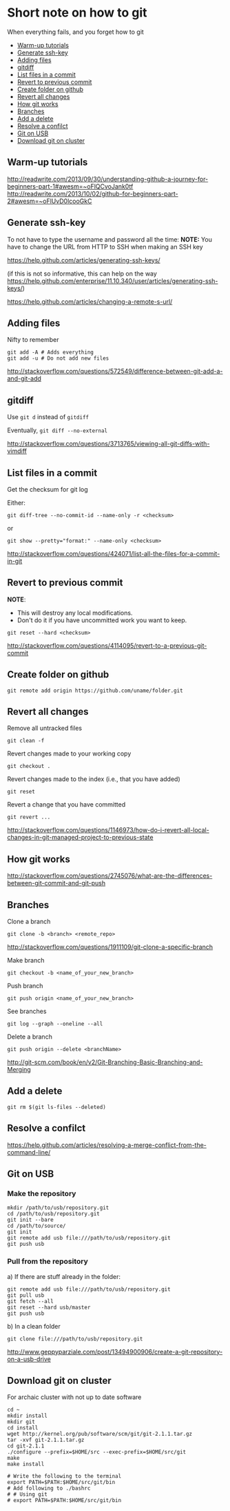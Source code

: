 # Short note on how to git
When everything fails, and you forget how to git

- [Warm-up tutorials](#warm-up-tutorials)
- [Generate ssh-key](#generate-ssh-key)
- [Adding files](#adding-files)
- [gitdiff](#gitdiff)
- [List files in a commit](#list-files-in-a-commit)
- [Revert to previous commit](#revert-to-previous-commit)
- [Create folder on github](#create-folder-on-github)
- [Revert all changes](#revert-all-changes)
- [How git works](#how-git-works)
- [Branches](#branches)
- [Add a delete](#add-a-delete)
- [Resolve a confilct](#resolve-a-confilct)
- [Git on USB](#git-on-usb)
- [Download git on cluster](#download-git-on-cluster)

## Warm-up tutorials
http://readwrite.com/2013/09/30/understanding-github-a-journey-for-beginners-part-1#awesm=~oFlQCvoJank0tf
http://readwrite.com/2013/10/02/github-for-beginners-part-2#awesm=~oFlUvD0lcooGkC

## Generate ssh-key
To not have to type the username and password all the time:
**NOTE:** You have to change the URL from HTTP to SSH when making an SSH key

https://help.github.com/articles/generating-ssh-keys/

(if this is not so informative, this can help on the way
https://help.github.com/enterprise/11.10.340/user/articles/generating-ssh-keys/)

https://help.github.com/articles/changing-a-remote-s-url/

## Adding files
Nifty to remember
```
git add -A # Adds everything
git add -u # Do not add new files
```
http://stackoverflow.com/questions/572549/difference-between-git-add-a-and-git-add

## gitdiff
Use `git d` instead of `gitdiff`

Eventually, `git diff --no-external`

http://stackoverflow.com/questions/3713765/viewing-all-git-diffs-with-vimdiff

## List files in a commit
Get the checksum for git log

Either:
```
git diff-tree --no-commit-id --name-only -r <checksum>
```
or
```
git show --pretty="format:" --name-only <checksum>
```
http://stackoverflow.com/questions/424071/list-all-the-files-for-a-commit-in-git

## Revert to previous commit
**NOTE**:
* This will destroy any local modifications.
* Don't do it if you have uncommitted work you want to keep.
```
git reset --hard <checksum>
```
http://stackoverflow.com/questions/4114095/revert-to-a-previous-git-commit

## Create folder on github
`git remote add origin https://github.com/uname/folder.git`

## Revert all changes
Remove all untracked files

`git clean -f`

Revert changes made to your working copy

`git checkout .`

Revert changes made to the index (i.e., that you have added)

`git reset`

Revert a change that you have committed

`git revert ...`

http://stackoverflow.com/questions/1146973/how-do-i-revert-all-local-changes-in-git-managed-project-to-previous-state

## How git works
http://stackoverflow.com/questions/2745076/what-are-the-differences-between-git-commit-and-git-push

## Branches
Clone a branch

`git clone -b <branch> <remote_repo>`

http://stackoverflow.com/questions/1911109/git-clone-a-specific-branch

Make branch

`git checkout -b <name_of_your_new_branch>`

Push branch

`git push origin <name_of_your_new_branch>`

See branches

`git log --graph --oneline --all`

Delete a branch

`git push origin --delete <branchName>`

http://git-scm.com/book/en/v2/Git-Branching-Basic-Branching-and-Merging

## Add a delete
`git rm $(git ls-files --deleted)`

## Resolve a confilct
https://help.github.com/articles/resolving-a-merge-conflict-from-the-command-line/

## Git on USB
### Make the repository
```
mkdir /path/to/usb/repository.git
cd /path/to/usb/repository.git
git init --bare
cd /path/to/source/
git init
git remote add usb file:///path/to/usb/repository.git
git push usb
```
### Pull from the repository
a) If there are stuff already in the folder:
```
git remote add usb file:///path/to/usb/repository.git
git pull usb
git fetch --all
git reset --hard usb/master
git push usb
```
b) In a clean folder
```
git clone file:///path/to/usb/repository.git
```
http://www.geppyparziale.com/post/13494900906/create-a-git-repository-on-a-usb-drive

## Download git on cluster
For archaic cluster with not up to date software
```
cd ~
mkdir install
mkdir git
cd install
wget http://kernel.org/pub/software/scm/git/git-2.1.1.tar.gz
tar -xvf git-2.1.1.tar.gz
cd git-2.1.1
./configure --prefix=$HOME/src --exec-prefix=$HOME/src/git
make
make install

# Write the following to the terminal
export PATH=$PATH:$HOME/src/git/bin
# Add following to ./bashrc
# # Using git
# export PATH=$PATH:$HOME/src/git/bin
```
